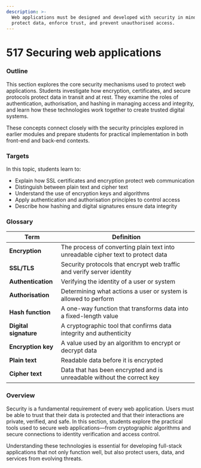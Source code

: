 ```yaml
---
description: >-
  Web applications must be designed and developed with security in mind to
  protect data, enforce trust, and prevent unauthorised access.
---
```


# 517 Securing web applications

### Outline

This section explores the core security mechanisms used to protect web applications. Students investigate how encryption, certificates, and secure protocols protect data in transit and at rest. They examine the roles of authentication, authorisation, and hashing in managing access and integrity, and learn how these technologies work together to create trusted digital systems.

These concepts connect closely with the security principles explored in earlier modules and prepare students for practical implementation in both front-end and back-end contexts.

### Targets

In this topic, students learn to:

* Explain how SSL certificates and encryption protect web communication
* Distinguish between plain text and cipher text
* Understand the use of encryption keys and algorithms
* Apply authentication and authorisation principles to control access
* Describe how hashing and digital signatures ensure data integrity

### Glossary

| Term                  | Definition                                                                       |
| --------------------- | -------------------------------------------------------------------------------- |
| **Encryption**        | The process of converting plain text into unreadable cipher text to protect data |
| **SSL/TLS**           | Security protocols that encrypt web traffic and verify server identity           |
| **Authentication**    | Verifying the identity of a user or system                                       |
| **Authorisation**     | Determining what actions a user or system is allowed to perform                  |
| **Hash function**     | A one-way function that transforms data into a fixed-length value                |
| **Digital signature** | A cryptographic tool that confirms data integrity and authenticity               |
| **Encryption key**    | A value used by an algorithm to encrypt or decrypt data                          |
| **Plain text**        | Readable data before it is encrypted                                             |
| **Cipher text**       | Data that has been encrypted and is unreadable without the correct key           |

### Overview

Security is a fundamental requirement of every web application. Users must be able to trust that their data is protected and that their interactions are private, verified, and safe. In this section, students explore the practical tools used to secure web applications—from cryptographic algorithms and secure connections to identity verification and access control.

Understanding these technologies is essential for developing full-stack applications that not only function well, but also protect users, data, and services from evolving threats.
